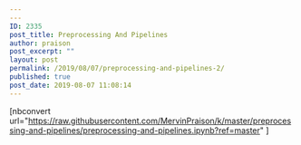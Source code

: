 ```yaml
---
---
ID: 2335
post_title: Preprocessing And Pipelines
author: praison
post_excerpt: ""
layout: post
permalink: /2019/08/07/preprocessing-and-pipelines-2/
published: true
post_date: 2019-08-07 11:08:14
---
```

[nbconvert url="https://raw.githubusercontent.com/MervinPraison/k/master/preprocessing-and-pipelines/preprocessing-and-pipelines.ipynb?ref=master" ]